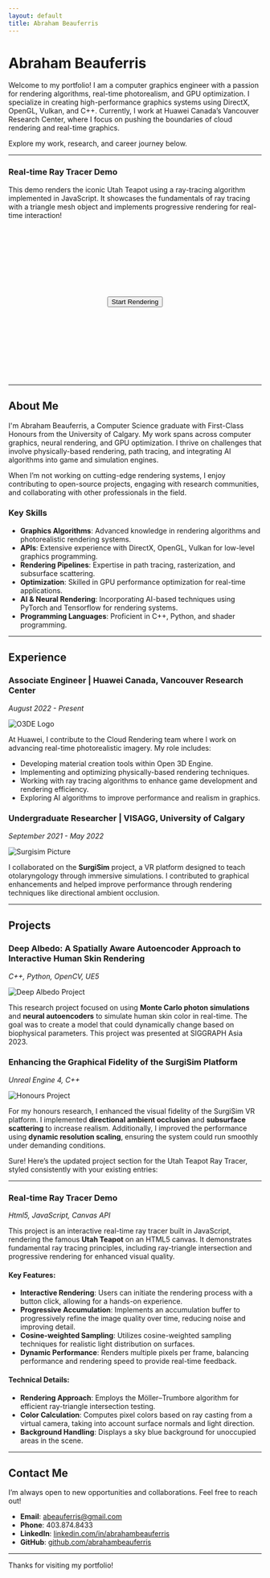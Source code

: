 ```yaml
---
layout: default
title: Abraham Beauferris
---
```


# Abraham Beauferris

Welcome to my portfolio! I am a computer graphics engineer with a passion for rendering algorithms, real-time photorealism, and GPU optimization. I specialize in creating high-performance graphics systems using DirectX, OpenGL, Vulkan, and C++. Currently, I work at Huawei Canada’s Vancouver Research Center, where I focus on pushing the boundaries of cloud rendering and real-time graphics.

Explore my work, research, and career journey below.

---

### Real-time Ray Tracer Demo  

This demo renders the iconic Utah Teapot using a ray-tracing algorithm implemented in JavaScript. It showcases the fundamentals of ray tracing with a triangle mesh object and implements progressive rendering for real-time interaction! 

<div style="position: relative; display: flex; justify-content: center; align-items: center; height: 300px;">
  <button id="startButton" style="position: absolute;">Start Rendering</button>
  <canvas id="raytracer" width="400" height="300" style="border:1px solid #000000; background-color: rgba(200, 200, 200, 0.5);"></canvas>
</div>

<script>
  const canvas = document.getElementById("raytracer");
  const ctx = canvas.getContext("2d");
  const width = canvas.width;
  const height = canvas.height;

  let vertices = [];
  let faces = [];

  // Accumulation buffer
  let accumulationBuffer = new Float32Array(width * height * 3); // Store [R, G, B] for each pixel
  let sampleCountBuffer = new Uint32Array(width * height); // Keep track of sample count per pixel

  // Parse the OBJ file manually
  fetch('assets/teapot.obj')
    .then(response => response.text())
    .then(text => {
      const lines = text.split('\n');
      
      for (let line of lines) {
        line = line.trim();
        if (line.startsWith('v ')) {
          const [, x, y, z] = line.split(/\s+/).map(parseFloat);
          vertices.push([x, y, z]);
        } else if (line.startsWith('f ')) {
          const [, v1, v2, v3] = line.split(/\s+/).map(v => parseInt(v) - 1);
          faces.push([v1, v2, v3]);
        }
      }

      // Start rendering progressively
      requestAnimationFrame(renderFrame);
    });

  function renderFrame() {
    // Render multiple pixels per frame to speed up accumulation
    for (let i = 0; i < 100; i++) { // Adjust this value for performance vs. speed trade-off
      renderRandomPixel();
    }

    // Request the next frame
    requestAnimationFrame(renderFrame);
  }

  function renderRandomPixel() {
    // Randomly select a pixel
    const x = Math.floor(Math.random() * width);
    const y = Math.floor(Math.random() * height);

    // Compute the ray color for this pixel
    const color = computeRayColor(x, y);

    // Accumulate color in the buffer
    const idx = (x + y * width) * 3;
    accumulationBuffer[idx + 0] += color[0];
    accumulationBuffer[idx + 1] += color[1];
    accumulationBuffer[idx + 2] += color[2];

    // Increment the sample count for this pixel
    sampleCountBuffer[x + y * width]++;

    // Average the color based on the number of samples for this pixel
    const avgColor = [
      accumulationBuffer[idx + 0] / sampleCountBuffer[x + y * width],
      accumulationBuffer[idx + 1] / sampleCountBuffer[x + y * width],
      accumulationBuffer[idx + 2] / sampleCountBuffer[x + y * width]
    ];

    // Update the pixel on the canvas
    const imageData = ctx.createImageData(1, 1);
    imageData.data[0] = Math.min(255, avgColor[0]);
    imageData.data[1] = Math.min(255, avgColor[1]);
    imageData.data[2] = Math.min(255, avgColor[2]);
    imageData.data[3] = 255; // Fully opaque
    ctx.putImageData(imageData, x, y);
  }

  function computeRayColor(x, y) {
    const rayOrigin = [0, 0, -5]; // Camera position
    const rayDirection = [
      (x / width) * 2 - 1, // Map pixel to NDC space [-1, 1]
      (y / height) * 2 - 1,
      1 // Looking along positive z-axis
    ];

    let closestHit = null;

    // Check ray intersection with each triangle in the teapot
    for (let i = 0; i < faces.length; i++) {
      const [v1, v2, v3] = faces[i].map(idx => vertices[idx]);
      const hit = intersectRayTriangle(rayOrigin, rayDirection, v1, v2, v3);
      if (hit && (!closestHit || hit.t < closestHit.t)) {
        closestHit = hit;
      }
    }

    if (closestHit) {
      return cosineWeightedSampling(); // Return importance-sampled color
    } else {
      return [135, 206, 235]; // Background sky blue
    }
  }

  // Cosine-weighted hemisphere sampling function
  function cosineWeightedSampling() {
    const u = Math.random();
    const v = Math.random();

    const theta = Math.acos(Math.sqrt(1 - u)); // Angle relative to normal
    const phi = 2 * Math.PI * v; // Around the hemisphere

    const x = Math.sin(theta) * Math.cos(phi);
    const y = Math.sin(theta) * Math.sin(phi);
    const z = Math.cos(theta);

    // Map the sampled direction to color (this is a placeholder for actual lighting)
    return [255 * Math.abs(x), 255 * Math.abs(y), 255 * Math.abs(z)];
  }

  // Ray-Triangle Intersection function (Möller–Trumbore)
  function intersectRayTriangle(origin, direction, v0, v1, v2) {
    const epsilon = 0.000001;
    const edge1 = subtract(v1, v0);
    const edge2 = subtract(v2, v0);
    const h = cross(direction, edge2);
    const a = dot(edge1, h);

    if (a > -epsilon && a < epsilon) return null; // Parallel ray

    const f = 1.0 / a;
    const s = subtract(origin, v0);
    const u = f * dot(s, h);

    if (u < 0.0 || u > 1.0) return null;

    const q = cross(s, edge1);
    const v = f * dot(direction, q);

    if (v < 0.0 || u + v > 1.0) return null;

    const t = f * dot(edge2, q); // Intersection point is found

    if (t > epsilon) return { t }; // Ray intersection

    return null;
  }

  // Vector Math Helper Functions
  function subtract(v1, v2) {
    return [v1[0] - v2[0], v1[1] - v2[1], v1[2] - v2[2]];
  }

  function dot(v1, v2) {
    return v1[0] * v2[0] + v1[1] * v2[1] + v2[2] * v1[2];
  }

  function cross(v1, v2) {
    return [
      v1[1] * v2[2] - v1[2] * v2[1],
      v1[2] * v2[0] - v1[0] * v2[2],
      v1[0] * v2[1] - v1[1] * v2[0]
    ];
  }
</script>

---

## About Me

I'm Abraham Beauferris, a Computer Science graduate with First-Class Honours from the University of Calgary. My work spans across computer graphics, neural rendering, and GPU optimization. I thrive on challenges that involve physically-based rendering, path tracing, and integrating AI algorithms into game and simulation engines.

When I’m not working on cutting-edge rendering systems, I enjoy contributing to open-source projects, engaging with research communities, and collaborating with other professionals in the field.

### Key Skills
- **Graphics Algorithms**: Advanced knowledge in rendering algorithms and photorealistic rendering systems.
- **APIs**: Extensive experience with DirectX, OpenGL, Vulkan for low-level graphics programming.
- **Rendering Pipelines**: Expertise in path tracing, rasterization, and subsurface scattering.
- **Optimization**: Skilled in GPU performance optimization for real-time applications.
- **AI & Neural Rendering**: Incorporating AI-based techniques using PyTorch and Tensorflow for rendering systems.
- **Programming Languages**: Proficient in C++, Python, and shader programming.

---

## Experience

### Associate Engineer | Huawei Canada, Vancouver Research Center  
_August 2022 - Present_

![O3DE Logo](assets/images/o3de.png)

At Huawei, I contribute to the Cloud Rendering team where I work on advancing real-time photorealistic imagery. My role includes:
- Developing material creation tools within Open 3D Engine.
- Implementing and optimizing physically-based rendering techniques.
- Working with ray tracing algorithms to enhance game development and rendering efficiency.
- Exploring AI algorithms to improve performance and realism in graphics.

### Undergraduate Researcher | VISAGG, University of Calgary  
_September 2021 - May 2022_

![Surgisim Picture](assets/images/surgisim-platform-1.png)

I collaborated on the **SurgiSim** project, a VR platform designed to teach otolaryngology through immersive simulations. I contributed to graphical enhancements and helped improve performance through rendering techniques like directional ambient occlusion.

---

## Projects

### Deep Albedo: A Spatially Aware Autoencoder Approach to Interactive Human Skin Rendering  
_C++, Python, OpenCV, UE5_

![Deep Albedo Project](assets/images/deep-albedo.png)

This research project focused on using **Monte Carlo photon simulations** and **neural autoencoders** to simulate human skin color in real-time. The goal was to create a model that could dynamically change based on biophysical parameters. This project was presented at SIGGRAPH Asia 2023.

### Enhancing the Graphical Fidelity of the SurgiSim Platform  
_Unreal Engine 4, C++_

![Honours Project](assets/images/surgisim-platform-2.png)

For my honours research, I enhanced the visual fidelity of the SurgiSim VR platform. I implemented **directional ambient occlusion** and **subsurface scattering** to increase realism. Additionally, I improved the performance using **dynamic resolution scaling**, ensuring the system could run smoothly under demanding conditions.

Sure! Here’s the updated project section for the Utah Teapot Ray Tracer, styled consistently with your existing entries:

---

### Real-time Ray Tracer Demo  
_Html5, JavaScript, Canvas API_

<!-- ![Ray Tracer Demo](assets/images/raytracer-project.png) -->

This project is an interactive real-time ray tracer built in JavaScript, rendering the famous **Utah Teapot** on an HTML5 canvas. It demonstrates fundamental ray tracing principles, including ray-triangle intersection and progressive rendering for enhanced visual quality.

#### Key Features:
- **Interactive Rendering**: Users can initiate the rendering process with a button click, allowing for a hands-on experience.
- **Progressive Accumulation**: Implements an accumulation buffer to progressively refine the image quality over time, reducing noise and improving detail.
- **Cosine-weighted Sampling**: Utilizes cosine-weighted sampling techniques for realistic light distribution on surfaces.
- **Dynamic Performance**: Renders multiple pixels per frame, balancing performance and rendering speed to provide real-time feedback.

#### Technical Details:
- **Rendering Approach**: Employs the Möller–Trumbore algorithm for efficient ray-triangle intersection testing.
- **Color Calculation**: Computes pixel colors based on ray casting from a virtual camera, taking into account surface normals and light direction.
- **Background Handling**: Displays a sky blue background for unoccupied areas in the scene.

---

## Contact Me

I’m always open to new opportunities and collaborations. Feel free to reach out!

- **Email**: [abeauferris@gmail.com](mailto:abeauferris@gmail.com)  
- **Phone**: 403.874.8433  
- **LinkedIn**: [linkedin.com/in/abrahambeauferris](https://linkedin.com/in/abrahambeauferris)  
- **GitHub**: [github.com/abrahambeauferris](https://github.com/abrahambeauferris)

---

Thanks for visiting my portfolio!